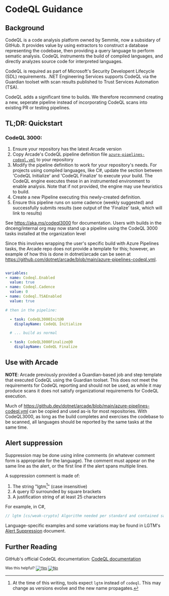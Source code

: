 # CodeQL Guidance

## Background

CodeQL is a code analysis platform owned by Semmle, now a subsidary of GitHub. It provides value by using extractors to construct a database representing the codebase, then providing a query language to perform sematic analysis. CodeQL instruments the build of compiled languages, and directly analyzes source code for interpreted languages. 

CodeQL is required as part of Microsoft's Security Developent Lifecycle (SDL) requirements. .NET Engineering Services supports CodeQL via the Guardian toolset with scan results published to Trust Services Automation (TSA). 

CodeQL adds a significant time to builds. We therefore recommend creating a new, seperate pipeline instead of incorporating CodeQL scans into existing PR or testing pipelines.

## TL;DR: Quickstart

### CodeQL 3000:

1. Ensure your repository has the latest Arcade version
2. Copy Arcade's CodeQL pipeline definition file [`azure-pipelines-codeql.yml`](https://github.dev/dotnet/arcade/blob/main/azure-pipelines-codeql.yml) to your repository
3. Modify the pipeline definition to work for your repository's needs.  For projects using compiled languages, like C#, update the section between 'CodeQL Initialize' and 'CodeQL Finalize' to execute your build.  The CodeQL engine executes these in an instrumented environment to enable analysis. Note that if not provided, the engine may use heuristics to build.
4. Create a new Pipeline executing this newly-created definition.  
5. Ensure this pipeline runs on some cadence (weekly suggested) and successfully submits results (see output of the 'Finalize' task, which will link to results)

See https://aka.ms/codeql3000 for documentation.  Users with builds in the dnceng/internal org may now stand up a pipeline using the CodeQL 3000 tasks installed at the organization level

Since this involves wrapping the user's specific build with Azure Pipelines tasks, the Arcade repo does not provide a template for this; however, an example of how this is done in dotnet/arcade can be seen at https://github.com/dotnet/arcade/blob/main/azure-pipelines-codeql.yml.

``` yaml

variables:
- name: Codeql.Enabled
  value: true
- name: Codeql.Cadence
  value: 0
- name: Codeql.TSAEnabled
  value: true

# then in the pipeline:

  - task: CodeQL3000Init@0
    displayName: CodeQL Initialize

  # ... build as normal

  - task: CodeQL3000Finalize@0
    displayName: CodeQL Finalize

```

## Use with Arcade

**NOTE**: Arcade previously provided a Guardian-based job and step template that executed CodeQL using the Guardian toolset. This does not meet the requirements for CodeQL reporting and should not be used, as while it may produce scans it does not satisfy organizational requirements for CodeQL execution.

Much of https://github.dev/dotnet/arcade/blob/main/azure-pipelines-codeql.yml can be copied and used as-is for most repositories. With CodeQL3000, as long as the build completes and exercises the codebase to be scanned, all languages should be reported by the same tasks at the same time.


## Alert suppression

Suppression may be done using inline comments (in whatever comment form is appropriate for the language). The comment must appear on the same line as the alert, or the first line if the alert spans multiple lines.

A suppression comment is made of:

1. The string "lgtm[^1]" (case insensitive)
2. A query ID surrounded by square brackets
3. A justification string of at least 25 characters

For example, in C#,

```cs
// lgtm [cs/weak-crypto] Algorithm needed per standard and contained safely here
```

Language-specific examples and some variations may be found in LGTM's [Alert Suppression](https://lgtm.com/help/lgtm/alert-suppression) document.

[^1]: At the time of this writing, tools expect `lgtm` instead of `codeql`. This may change as versions evolve and the new name propagates.

## Further Reading

GitHub's official CodeQL documentation: [CodeQL documentation](https://codeql.github.com/docs)


<!-- Begin Generated Content: Doc Feedback -->
<sub>Was this helpful? [![Yes](https://helix.dot.net/f/ip/5?p=Documentation%5CCodeQLGuidance.md)](https://helix.dot.net/f/p/5?p=Documentation%5CCodeQLGuidance.md) [![No](https://helix.dot.net/f/in)](https://helix.dot.net/f/n/5?p=Documentation%5CCodeQLGuidance.md)</sub>
<!-- End Generated Content-->
